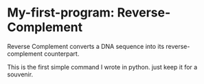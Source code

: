 # My-first-program: Reverse-Complement
Reverse Complement converts a DNA sequence into its reverse-complement counterpart. 

This is the first simple command I wrote in python. just keep it for a souvenir.
